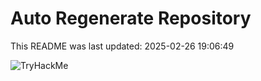 # Auto Regenerate Repository

This README was last updated: 2025-02-26 19:06:49

 ![TryHackMe](https://tryhackme.com/badge/533634)